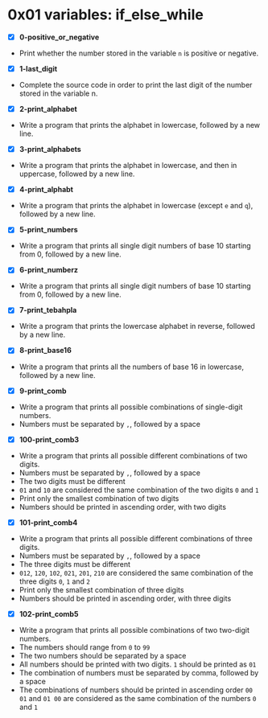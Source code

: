 # 0x01 variables: if_else_while

- [x] **0-positive_or_negative**
- Print whether the number stored in the variable `n` is positive or negative.

- [x] **1-last_digit**
- Complete the source code in order to print the last digit of the number stored in the variable n.

- [x] **2-print_alphabet**
- Write a program that prints the alphabet in lowercase, followed by a new line.

- [x] **3-print_alphabets**
- Write a program that prints the alphabet in lowercase, and then in uppercase, followed by a new line.

- [x] **4-print_alphabt**
- Write a program that prints the alphabet in lowercase (except `e` and `q`), followed by a new line.

- [x] **5-print_numbers**
- Write a program that prints all single digit numbers of base 10 starting from 0, followed by a new line.

- [x] **6-print_numberz**
- Write a program that prints all single digit numbers of base 10 starting from 0, followed by a new line.

- [x] **7-print_tebahpla**
- Write a program that prints the lowercase alphabet in reverse, followed by a new line.

- [x] **8-print_base16**
- Write a program that prints all the numbers of base 16 in lowercase, followed by a new line.

- [x] **9-print_comb**
- Write a program that prints all possible combinations of single-digit numbers.
- Numbers must be separated by `,`, followed by a space

- [x] **100-print_comb3**
- Write a program that prints all possible different combinations of two digits.
- Numbers must be separated by `,`, followed by a space
- The two digits must be different
- `01` and `10` are considered the same combination of the two digits `0` and `1`
- Print only the smallest combination of two digits
- Numbers should be printed in ascending order, with two digits

- [x] **101-print_comb4**
- Write a program that prints all possible different combinations of three digits.
- Numbers must be separated by `,`, followed by a space
- The three digits must be different
- `012`, `120`, `102`, `021`, `201`, `210` are considered the same combination of the three digits `0`, `1` and `2`
- Print only the smallest combination of three digits
- Numbers should be printed in ascending order, with three digits

- [x] **102-print_comb5**
- Write a program that prints all possible combinations of two two-digit numbers.
- The numbers should range from `0` to `99`
- The two numbers should be separated by a space
- All numbers should be printed with two digits. `1` should be printed as `01`
- The combination of numbers must be separated by comma, followed by a space
- The combinations of numbers should be printed in ascending order
`00 01` and `01 00` are considered as the same combination of the numbers `0` and `1`

